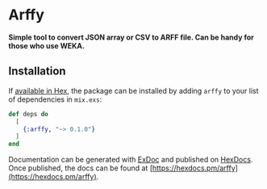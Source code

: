 # Arffy

**Simple tool to convert JSON array or CSV to ARFF file. Can be handy for those who use WEKA.**

## Installation

If [available in Hex](https://hex.pm/docs/publish), the package can be installed
by adding `arffy` to your list of dependencies in `mix.exs`:

```elixir
def deps do
  [
    {:arffy, "~> 0.1.0"}
  ]
end
```

Documentation can be generated with [ExDoc](https://github.com/elixir-lang/ex_doc)
and published on [HexDocs](https://hexdocs.pm). Once published, the docs can
be found at [https://hexdocs.pm/arffy](https://hexdocs.pm/arffy).

